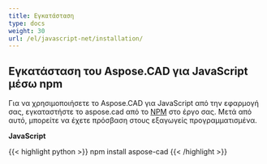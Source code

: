 ```yaml
---
title: Εγκατάσταση
type: docs
weight: 30
url: /el/javascript-net/installation/
---
```


## **Εγκατάσταση του Aspose.CAD για JavaScript μέσω npm**

Για να χρησιμοποιήσετε το Aspose.CAD για JavaScript από την εφαρμογή σας, εγκαταστήστε το aspose.cad από το [NPM](https://www.npmjs.com/@aspose-cad/) στο έργο σας. Μετά από αυτό, μπορείτε να έχετε πρόσβαση στους εξαγωγείς προγραμματισμένα.

**JavaScript**

{{< highlight python >}}
npm install aspose-cad
{{< /highlight >}}

